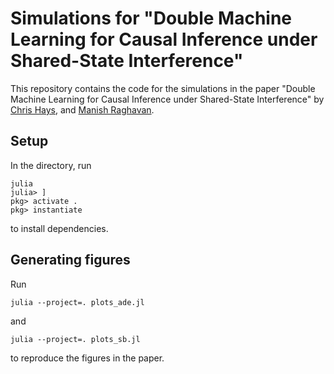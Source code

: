 # Simulations for "Double Machine Learning for Causal Inference under Shared-State Interference"

This repository contains the code for the simulations in the paper "Double Machine Learning for Causal Inference under Shared-State Interference" by [Chris Hays](https://johnchrishays.com), and [Manish Raghavan](https://mraghavan.github.io).

## Setup

In the directory, run
```
julia
julia> ]
pkg> activate .
pkg> instantiate
```
to install dependencies.

## Generating figures

Run
```
julia --project=. plots_ade.jl
```
and
```
julia --project=. plots_sb.jl
```
to reproduce the figures in the paper.




